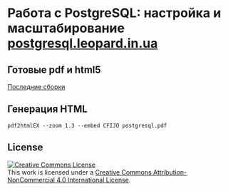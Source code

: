 # Работа с PostgreSQL: настройка и масштабирование [postgresql.leopard.in.ua](https://postgresql.leopard.in.ua/)

## Готовые pdf и html5

[Последние сборки](https://github.com/le0pard/postgresql_book/releases)

## Генерация HTML

    pdf2htmlEX --zoom 1.3 --embed CFIJO postgresql.pdf

## License

<a rel="license" href="https://creativecommons.org/licenses/by-nc/4.0/"><img alt="Creative Commons License" style="border-width:0" src="https://i.creativecommons.org/l/by-nc/4.0/88x31.png" /></a><br />This work is licensed under a <a rel="license" href="https://creativecommons.org/licenses/by-nc/4.0/">Creative Commons Attribution-NonCommercial 4.0 International License</a>.
